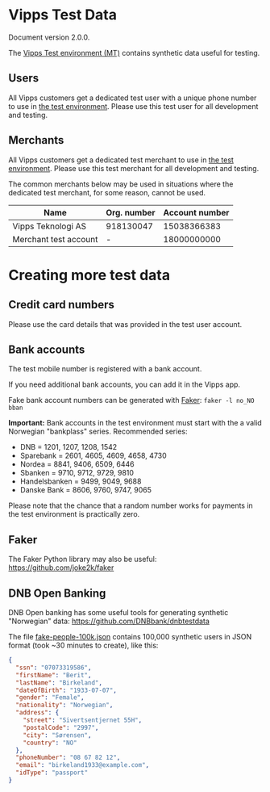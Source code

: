 <!-- START_METADATA
---
draft: true

---
END_METADATA -->

# Vipps Test Data

Document version 2.0.0.

The [Vipps Test environment (MT)](https://github.com/vippsas/vipps-developers#the-vipps-test-environment-mt) contains synthetic data useful for testing.

## Users

All Vipps customers get a dedicated test user with a unique phone number to use in
[the test environment](https://github.com/vippsas/vipps-developers/blob/master/vipps-test-environment.md).
Please use this test user for all development and testing.

## Merchants

All Vipps customers get a dedicated test merchant to use in
[the test environment](https://github.com/vippsas/vipps-developers/blob/master/vipps-test-environment.md).
Please use this test merchant for all development and testing.

The common merchants below may be used in situations where the dedicated test merchant,
for some reason, cannot be used.

| Name               | Org. number | Account number |
| ------------------ |------------ | -------------- |
| Vipps Teknologi AS | 918130047   | 15038366383    |
| Merchant test account | -        | 18000000000 |

# Creating more test data

## Credit card numbers

Please use the card details that was provided in the test user account.

## Bank accounts

The test mobile number is registered with a bank account.

If you need additional bank accounts, you can add it in the Vipps app.

Fake bank account numbers can be generated with
[Faker](https://github.com/joke2k/faker):
`faker -l no_NO bban`

**Important:** Bank accounts in the test environment must start with the a
valid Norwegian "bankplass" series. Recommended series:

* DNB = 1201, 1207, 1208, 1542
* Sparebank = 2601, 4605, 4609, 4658, 4730
* Nordea = 8841, 9406, 6509, 6446
* Sbanken = 9710, 9712, 9729, 9810
* Handelsbanken = 9499, 9049, 9688
* Danske Bank = 8606, 9760, 9747, 9065

Please note that the chance that a random number works for payments
in the test environment is practically zero.

## Faker

The Faker Python library may also be useful: <https://github.com/joke2k/faker>

## DNB Open Banking

DNB Open banking has some useful tools for generating synthetic "Norwegian" data: <https://github.com/DNBbank/dnbtestdata>

The file [fake-people-100k.json](fake-people-100k.json)
contains 100,000 synthetic users in JSON format (took ~30 minutes to create), like this:

```json
{
  "ssn": "07073319586",
  "firstName": "Berit",
  "lastName": "Birkeland",
  "dateOfBirth": "1933-07-07",
  "gender": "Female",
  "nationality": "Norwegian",
  "address": {
    "street": "Sivertsentjernet 55H",
    "postalCode": "2997",
    "city": "Sørensen",
    "country": "NO"
  },
  "phoneNumber": "08 67 82 12",
  "email": "birkeland1933@example.com",
  "idType": "passport"
}
```
